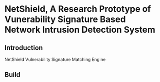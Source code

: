 # NetShield, A Research Prototype of Vunerability Signature Based Network Intrusion Detection System 

## Introduction
NetShield Vulnerability Signature Matching Engine

## Build
